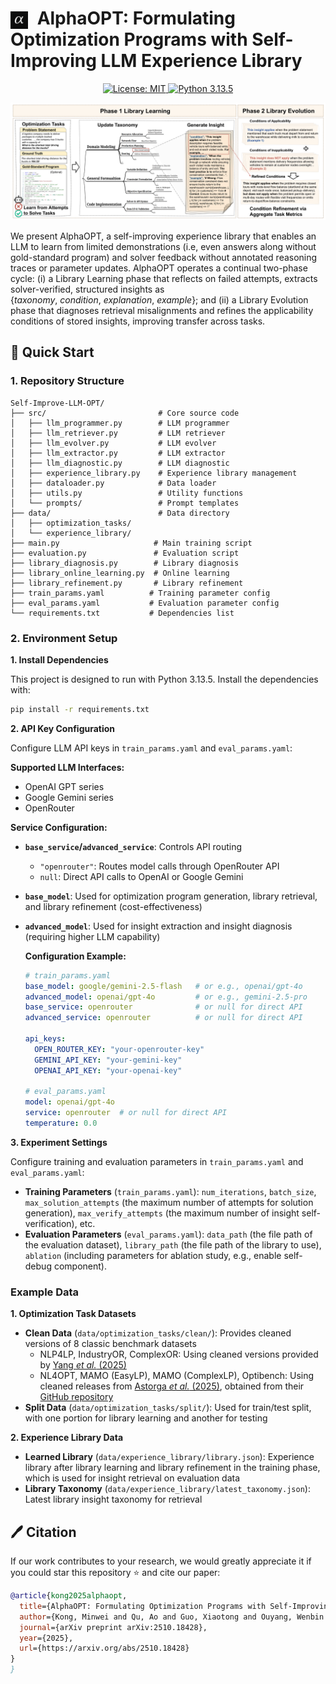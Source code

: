 <h1>
  <img src="figures/logo_alphaopt.png" width="28" alt="AlphaOPT logo"
       style="vertical-align: middle; margin-right: 8px;">
  AlphaOPT: Formulating Optimization Programs with Self-Improving LLM Experience Library
</h1>

<p align="center">
  <a href="https://opensource.org/licenses/MIT">
    <img src="https://img.shields.io/badge/License-MIT-blue.svg" alt="License: MIT">
  </a>
  <a href="https://www.python.org/downloads/">
    <img src="https://img.shields.io/badge/python-3.13.5-blue.svg" alt="Python 3.13.5">
  </a>
</p>

<p align="center"> <img src="figures/framework.png" width="1000px"><br></p>

We present AlphaOPT, a self-improving experience library that enables an LLM to learn from limited demonstrations (i.e, even answers along without gold-standard program) and solver feedback without annotated reasoning traces or parameter updates. AlphaOPT operates a continual two-phase cycle: (i) a Library Learning phase that reflects on failed attempts, extracts solver-verified, structured insights as $\{\textit{taxonomy},\ \textit{condition},\ \textit{explanation},\ \textit{example}\}$; and (ii) a Library Evolution phase that diagnoses retrieval misalignments and refines the applicability conditions of stored insights, improving transfer across tasks. 

## 🚀 Quick Start

### 1. Repository Structure

```
Self-Improve-LLM-OPT/
├── src/                         # Core source code
│   ├── llm_programmer.py        # LLM programmer
│   ├── llm_retriever.py         # LLM retriever
│   ├── llm_evolver.py           # LLM evolver
│   ├── llm_extractor.py         # LLM extractor
│   ├── llm_diagnostic.py        # LLM diagnostic
│   ├── experience_library.py    # Experience library management
│   ├── dataloader.py            # Data loader
│   ├── utils.py                 # Utility functions
│   └── prompts/                 # Prompt templates
├── data/                        # Data directory
│   ├── optimization_tasks/      
│   └── experience_library/      
├── main.py                     # Main training script
├── evaluation.py               # Evaluation script
├── library_diagnosis.py        # Library diagnosis
├── library_online_learning.py  # Online learning
├── library_refinement.py       # Library refinement
├── train_params.yaml          # Training parameter config
├── eval_params.yaml           # Evaluation parameter config
└── requirements.txt           # Dependencies list
```

### 2. Environment Setup 
**1. Install Dependencies**

This project is designed to run with Python 3.13.5. Install the dependencies with:

```bash
pip install -r requirements.txt
```

**2. API Key Configuration**

Configure LLM API keys in `train_params.yaml` and `eval_params.yaml`:

**Supported LLM Interfaces:**
- OpenAI GPT series
- Google Gemini series
- OpenRouter

**Service Configuration:**
- **`base_service`/`advanced_service`**: Controls API routing
  - `"openrouter"`: Routes model calls through OpenRouter API
  - `null`: Direct API calls to OpenAI or Google Gemini
- **`base_model`**: Used for optimization program generation, library retrieval, and library refinement (cost-effectiveness)
- **`advanced_model`**: Used for insight extraction and insight diagnosis (requiring higher LLM capability)

    **Configuration Example:**
    
    ```yaml
    # train_params.yaml
    base_model: google/gemini-2.5-flash   # or e.g., openai/gpt-4o
    advanced_model: openai/gpt-4o         # or e.g., gemini-2.5-pro
    base_service: openrouter              # or null for direct API
    advanced_service: openrouter          # or null for direct API

    api_keys:
      OPEN_ROUTER_KEY: "your-openrouter-key"
      GEMINI_API_KEY: "your-gemini-key"
      OPENAI_API_KEY: "your-openai-key"

    # eval_params.yaml
    model: openai/gpt-4o
    service: openrouter  # or null for direct API
    temperature: 0.0
    ```

**3. Experiment Settings**

Configure training and evaluation parameters in `train_params.yaml` and `eval_params.yaml`:

- **Training Parameters** (`train_params.yaml`): `num_iterations`, `batch_size`, `max_solution_attempts` (the maximum number of attempts for solution generation), `max_verify_attempts` (the maximum number of insight self-verification), etc.
- **Evaluation Parameters** (`eval_params.yaml`): `data_path` (the file path of the evaluation dataset),  `library_path` (the file path of the library to use), `ablation` (including parameters for ablation study, e.g., enable self-debug component). 


### Example Data

**1. Optimization Task Datasets**
- **Clean Data** (`data/optimization_tasks/clean/`): Provides cleaned versions of 8 classic benchmark datasets
  - NLP4LP, IndustryOR, ComplexOR: Using cleaned versions provided by [Yang *et al.* (2025)](https://arxiv.org/abs/2501.01234)
  - NL4OPT, MAMO (EasyLP), MAMO (ComplexLP), Optibench: Using cleaned releases from [Astorga *et al.* (2025)](https://arxiv.org/abs/2411.01679), obtained from their [GitHub repository](https://github.com/LLM4OR/LLM4OR)
- **Split Data** (`data/optimization_tasks/split/`): Used for train/test split, with one portion for library learning and another for testing

**2. Experience Library Data**
- **Learned Library** (`data/experience_library/library.json`): Experience library after library learning and library refinement in the training phase, which is used for insight retrieval on evaluation data
- **Library Taxonomy** (`data/experience_library/latest_taxonomy.json`): Latest library insight taxonomy for retrieval


## 🖊️ Citation

If our work contributes to your research, we would greatly appreciate it if you could star this repository ⭐ and cite our paper:

```bibtex
@article{kong2025alphaopt,
  title={AlphaOPT: Formulating Optimization Programs with Self-Improving LLM Experience Library},
  author={Kong, Minwei and Qu, Ao and Guo, Xiaotong and Ouyang, Wenbin and Jiang, Chonghe and Zheng, Han and Ma, Yining and Zhuang, Dingyi and Tang, Yuhan and Li, Junyi and Wang, Hai and Wu, Cathy and Zhao, Jinhua},
  journal={arXiv preprint arXiv:2510.18428},
  year={2025},
  url={https://arxiv.org/abs/2510.18428}
}
}
```
